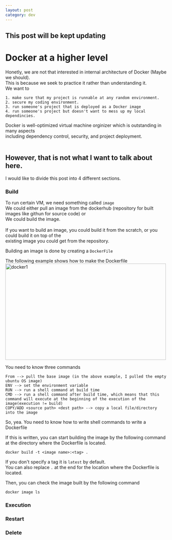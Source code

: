 ```yaml
---
layout: post
category: dev
---
```


## This post will be kept updating

# Docker at a higher level

Honetly, we are not that interested in internal architecture of Docker (Maybe we should).<br>
This is because we seek to practice it rather than understanding it.<br>
We want to <br>
```
1. make sure that my project is runnable at any random environment.
2. secure my coding environment.
3. run someone's project that is deployed as a Docker image
4. run someone's project but doesn't want to mess up my local dependincies.
```
Docker is well-optimized virtual machine orginizer which is outstanding in many aspects<br>
including dependency control, security, and project deployment.<br><br>
## However, that is not what I want to talk about here.<br>
I would like to divide this post into 4 different sections.<br>
### Build
To run certain VM, we need something called `image`<br>
We could either pull an image from the dockerhub (repository for built images like githun for source code) or<br>
We could build the image.<br><br>
If you want to build an image, you could build it from the scratch, or you could build it on top of the <br>existing image you could get from the repository.

Building an image is done by creating a `DockerFile`

The following example shows how to make the Dockerfile
<img src="{{site.url}}/assets/images/dev/docker1.png" style="border:white;" width="500" height="300" alt="docker1"><br>

You need to know three commands<br>
```
From --> pull the base image (in the above example, I pulled the empty ubuntu OS image)
ENV --> set the environment variable
RUN --> run a shell command at build time
CMD --> run a shell command after build time, which means that this command will execute at the beginning of the execution of the image(execution != build)
COPY/ADD <source path> <dest path> --> copy a local file/directory into the image
```
So, yea. You need to know how to write shell commands to write a Dockerfile<br>

If this is written, you can start building the image by the following command at the directory where the Dockerfile is located.<br>

`docker build -t <image name>:<tag> .`

If you don't specify a tag it is `latest` by default.<br>
You can also replace `.` at the end for the location where the Dockerfile is located.

Then, you can check the image built by the following command

`docker image ls`

### Execution

### Restart

### Delete